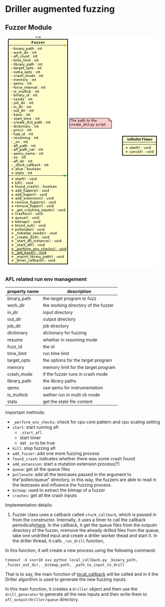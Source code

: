 # Driller augmented fuzzing


## Fuzzer Module

![Class Diagram of Fuzzer](./Fuzzer_class.png)

### AFL related run env management

| property name | description |
| --------------|-------------|
| binary\_path  | the target program to fuzz |
| work\_dir     | the working directory of the fuzzer |
| in\_dir       | input directory |
| out\_dir      | output directory |
| job\_dir      | job directory    |
| dictionary    | dictionary for fuzzing |
| resume        | whether in resuming mode |
|fuzz\_id       | the id|
| time\_limit   | run time limit |
| target\_opts  | the options for the target program |
| memory        | memory limit for the target program |
| crash\_mode   | if the fuzzer runs in crash mode |
| library\_path | the library paths |
| qemu          | use qemu for instrumentation |
| is\_multicb   | wether run in multi cb mode |
| stats         | get the state file content |

important methods:
- `_perform_env_checks`: check for cpu core pattern and cpu scaling setting
- `start`: start running afl
  - `_start_afl`
  - start timer
  - set `_on` to be true
- `kill`: stop fuzzing afl
- `add_fuzzer`: add one more fuzzing process
- `found_crash`: indicates whether there was some crash found
- `add_extension`:  start a mutation extension process(?)
- `queue`: get all the queue files
- `pollenate`: add all the testcases passed in the argument to the"pollen/queue"
   directory, in this way, the fuzzers are able to read in the testcases and
   influence the fuzzing process.
- `bitmap`: used to extract the bitmap of a fuzzer
- `crashes`: get all the crash inputs


Implementation details:

1. Fuzzer class uses a callback called `stuck_callback`, which is passed in from
the constructor. Internally, it uses a timer to call the callback
periodically[here](https://hexdump.cs.purdue.edu/source/xref/fuzzer/fuzzer/fuzzer.py#650).
In the callback, it get the queue files from the outputn directory of the fuzzer,
nremove the already drilled files from the queue, take one undrilled input and create a
driller worker thead and start it. In the driller thread, it calls `_run_drill` function,

In this function, it will create a new process using the following command:

```
timeout -k xxx+10 xxx python local_callback.py _binary_path, _fuzzer_out_dir, _bitmap_path, _path_to_input_to_drill
```
That is to say, the main function of [local_callback](https://hexdump.cs.purdue.edu/source/xref/driller/driller/local_callback.py)
will be called and in it the Driller algorithm is used to generate the new fuzzing inputs.

In this main function, it creates a `Driller` object and then use the `drill_generator`
to generate all the new inputs and then write them to `afl_output/driller/queue` directory.
